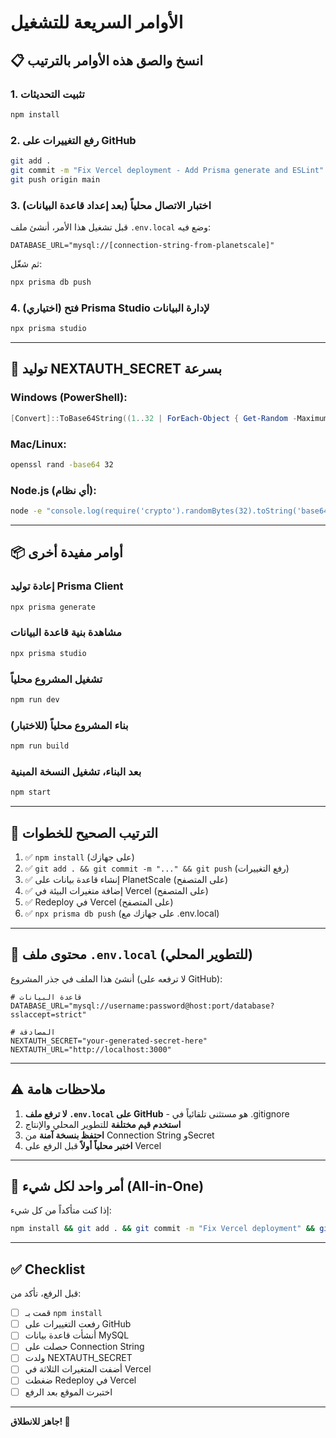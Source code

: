# الأوامر السريعة للتشغيل

## 📋 انسخ والصق هذه الأوامر بالترتيب

### 1. تثبيت التحديثات
```bash
npm install
```

### 2. رفع التغييرات على GitHub
```bash
git add .
git commit -m "Fix Vercel deployment - Add Prisma generate and ESLint"
git push origin main
```

### 3. (بعد إعداد قاعدة البيانات) اختبار الاتصال محلياً
قبل تشغيل هذا الأمر، أنشئ ملف `.env.local` وضع فيه:
```
DATABASE_URL="mysql://[connection-string-from-planetscale]"
```

ثم شغّل:
```bash
npx prisma db push
```

### 4. (اختياري) فتح Prisma Studio لإدارة البيانات
```bash
npx prisma studio
```

---

## 🔐 توليد NEXTAUTH_SECRET بسرعة

### Windows (PowerShell):
```powershell
[Convert]::ToBase64String((1..32 | ForEach-Object { Get-Random -Maximum 256 }))
```

### Mac/Linux:
```bash
openssl rand -base64 32
```

### Node.js (أي نظام):
```bash
node -e "console.log(require('crypto').randomBytes(32).toString('base64'))"
```

---

## 📦 أوامر مفيدة أخرى

### إعادة توليد Prisma Client
```bash
npx prisma generate
```

### مشاهدة بنية قاعدة البيانات
```bash
npx prisma studio
```

### تشغيل المشروع محلياً
```bash
npm run dev
```

### بناء المشروع محلياً (للاختبار)
```bash
npm run build
```

### بعد البناء، تشغيل النسخة المبنية
```bash
npm start
```

---

## 🎯 الترتيب الصحيح للخطوات

1. ✅ `npm install` (على جهازك)
2. ✅ `git add . && git commit -m "..." && git push` (رفع التغييرات)
3. ✅ إنشاء قاعدة بيانات على PlanetScale (على المتصفح)
4. ✅ إضافة متغيرات البيئة في Vercel (على المتصفح)
5. ✅ Redeploy في Vercel (على المتصفح)
6. ✅ `npx prisma db push` (على جهازك مع .env.local)

---

## 📝 محتوى ملف `.env.local` (للتطوير المحلي)

أنشئ هذا الملف في جذر المشروع (لا ترفعه على GitHub):

```env
# قاعدة البيانات
DATABASE_URL="mysql://username:password@host:port/database?sslaccept=strict"

# المصادقة
NEXTAUTH_SECRET="your-generated-secret-here"
NEXTAUTH_URL="http://localhost:3000"
```

---

## ⚠️ ملاحظات هامة

1. **لا ترفع ملف `.env.local` على GitHub** - هو مستثنى تلقائياً في .gitignore
2. **استخدم قيم مختلفة** للتطوير المحلي والإنتاج
3. **احتفظ بنسخة آمنة** من Connection String وSecret
4. **اختبر محلياً أولاً** قبل الرفع على Vercel

---

## 🚀 أمر واحد لكل شيء (All-in-One)

إذا كنت متأكداً من كل شيء:
```bash
npm install && git add . && git commit -m "Fix Vercel deployment" && git push origin main
```

---

## ✅ Checklist

قبل الرفع، تأكد من:
- [ ] قمت بـ `npm install`
- [ ] رفعت التغييرات على GitHub
- [ ] أنشأت قاعدة بيانات MySQL
- [ ] حصلت على Connection String
- [ ] ولدت NEXTAUTH_SECRET
- [ ] أضفت المتغيرات الثلاثة في Vercel
- [ ] ضغطت Redeploy في Vercel
- [ ] اختبرت الموقع بعد الرفع

---

**جاهز للانطلاق! 🎉**

